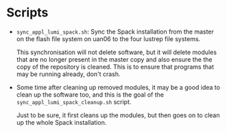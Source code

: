 # Scripts

-   `sync_appl_lumi_spack.sh`:  Sync the Spack installation from the master on the 
    flash file system on uan06 to the four lustrep file systems.
    
    This synchronisation will not delete software, but it will delete modules that 
    are no longer present in the master copy and also ensure the the copy of the 
    repository is cleaned. This is to ensure that programs that may be running 
    already, don't crash.
    
-   Some time after cleaning up removed modules, it may be a good idea to clean up
    the software too, and this is the goal of the 
    `sync_appl_lumi_spack_cleanup.sh` script. 
    
    Just to be sure, it first cleans up the modules, but then goes on to 
    clean up the whole Spack installation.

